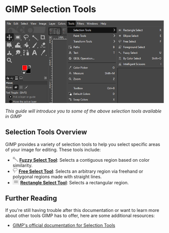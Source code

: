 # GIMP Selection Tools

![SelectionToolsOverview.png](../images/SelectionToolsOverview.png)

*This guide will introduce you to some of the above  selection tools available in GIMP*

## Selection Tools Overview

GIMP provides a variety of selection tools to help you select specific areas of your image for editing. These tools include:

- ![FuuzySelectTool.png](../images/FuzzySelectTool.PNG) [**Fuzzy Select Tool**](FuzzySelectTool.md): Selects a contiguous region based on color similarity. 
- ![FreeSelectTool.png](../images/FreeSelectTool.PNG) [**Free Select Tool**](FreeSelectTool.md): Selects an arbitrary region via freehand or polygonal regions made with straight lines. 
- ![RectangleSelectTool.png](../images/RectangleSelectTool.PNG) [**Rectangle Select Tool**](RectangleSelectTool.md): Selects a rectangular region. 

## Further Reading

If you're still having trouble after this documentation or want to learn more about other tools GIMP has to offer, here are some additional resources:

- [GIMP's official documentation for Selection Tools](https://docs.gimp.org/2.8/en/gimp-tools-selection.html)